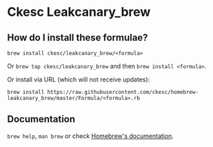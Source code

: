 # Ckesc Leakcanary_brew

## How do I install these formulae?
`brew install ckesc/leakcanary_brew/<formula>`

Or `brew tap ckesc/leakcanary_brew` and then `brew install <formula>`.

Or install via URL (which will not receive updates):

```
brew install https://raw.githubusercontent.com/ckesc/homebrew-leakcanary_brew/master/Formula/<formula>.rb
```

## Documentation
`brew help`, `man brew` or check [Homebrew's documentation](https://docs.brew.sh).
